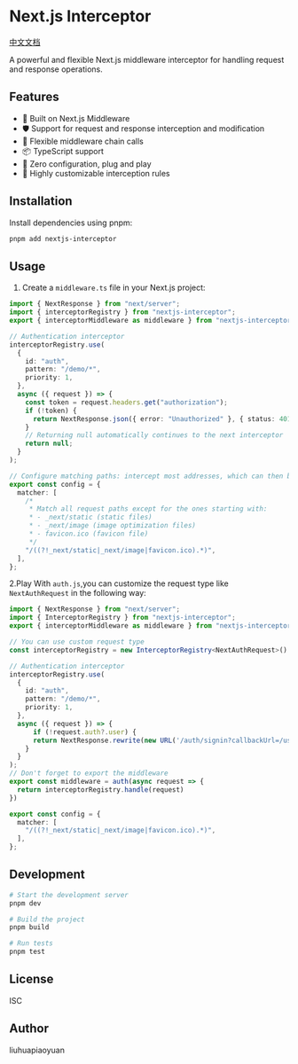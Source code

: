 # Next.js Interceptor

[中文文档](./README.ZH.md)

A powerful and flexible Next.js middleware interceptor for handling request and response operations.

## Features

- 🚀 Built on Next.js Middleware
- 🛡️ Support for request and response interception and modification
- 🔄 Flexible middleware chain calls
- 📦 TypeScript support
- 🎯 Zero configuration, plug and play
- 🔧 Highly customizable interception rules

## Installation

Install dependencies using pnpm:

```bash
pnpm add nextjs-interceptor
```

## Usage

1. Create a `middleware.ts` file in your Next.js project:

```typescript
import { NextResponse } from "next/server";
import { interceptorRegistry } from "nextjs-interceptor";
export { interceptorMiddleware as middleware } from "nextjs-interceptor";

// Authentication interceptor
interceptorRegistry.use(
  {
    id: "auth",
    pattern: "/demo/*",
    priority: 1,
  },
  async ({ request }) => { 
    const token = request.headers.get("authorization");
    if (!token) {
      return NextResponse.json({ error: "Unauthorized" }, { status: 401 });
    }
    // Returning null automatically continues to the next interceptor
    return null;
  }
);

// Configure matching paths: intercept most addresses, which can then be handed over to InterceptorRegistry for processing
export const config = {
  matcher: [
    /*
     * Match all request paths except for the ones starting with:
     * - _next/static (static files)
     * - _next/image (image optimization files)
     * - favicon.ico (favicon file)
     */
    "/((?!_next/static|_next/image|favicon.ico).*)",
  ],
};

```

2.Play With `auth.js`,you can customize the request type like `NextAuthRequest` in the following way:

```typescript
import { NextResponse } from "next/server";
import { InterceptorRegistry } from "nextjs-interceptor";
export { interceptorMiddleware as middleware } from "nextjs-interceptor";

// You can use custom request type
const interceptorRegistry = new InterceptorRegistry<NextAuthRequest>()

// Authentication interceptor
interceptorRegistry.use(
  {
    id: "auth",
    pattern: "/demo/*",
    priority: 1,
  },
  async ({ request }) => { 
      if (!request.auth?.user) {
      return NextResponse.rewrite(new URL('/auth/signin?callbackUrl=/user', request.url))
    }
  }
);
// Don't forget to export the middleware
export const middleware = auth(async request => {
  return interceptorRegistry.handle(request)
})

export const config = {
  matcher: [ 
    "/((?!_next/static|_next/image|favicon.ico).*)",
  ],
};

```

## Development

```bash
# Start the development server
pnpm dev

# Build the project
pnpm build

# Run tests
pnpm test
```

## License

ISC

## Author

liuhuapiaoyuan
